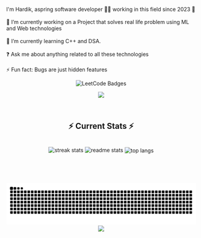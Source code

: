 


<p align="left">I'm Hardik, aspring software developer 👨‍💻 working in this field since 2023 🚀<br><br>🔭 I’m currently working on a Project  that solves real life problem using ML and Web technologies<br><br>🌱 I’m currently learning C++ and DSA.<br><br>❓ Ask me about anything related to all these technologies<br><br>⚡ Fun fact: Bugs are just hidden features</p>

<div align="center"> 
  

![LeetCode Badges](https://leetcode-badge-showcase.vercel.app/api?username=Hardik_Kumar4472&theme=dark&border=border&animated=true)

<p align="center">
  
  <img  align=top flex-grow=1 src="https://leetcard.jacoblin.cool/its-nishant320?theme=dark&font=Nunito&ext=heatmap" />  
</p>




<br/>
  <h2 align="center">⚡ Current Stats ⚡</h2>
<br>
<div align=center>
  <img width=390 src="https://streak-stats.demolab.com/?user=hardikkumar4472&count_private=true&theme=react&border_radius=10" alt="streak stats"/>
  <img width=390 src="https://github-readme-stats.vercel.app/api?username=hardikkumar4472&show_icons=true&theme=react&rank_icon=github&border_radius=10" alt="readme stats" />
  <img width=325 align="center" src="https://github-readme-stats.vercel.app/api/top-langs/?username=hardikkumar4472&hide=HTML&langs_count=8&layout=compact&theme=react&border_radius=10&size_weight=0.5&count_weight=0.5&exclude_repo=github-readme-stats" alt="top langs" />
</div>

  <br/>

<br/><br/> 


<img src="https://raw.githubusercontent.com/hardikkumar4472/hardikkumar4472/output/snake.svg" alt="Snake animation" />


<div align="center">
  <img src="https://profile-counter.glitch.me/hardikkumar4472/count.svg?"/>
</div>

###




